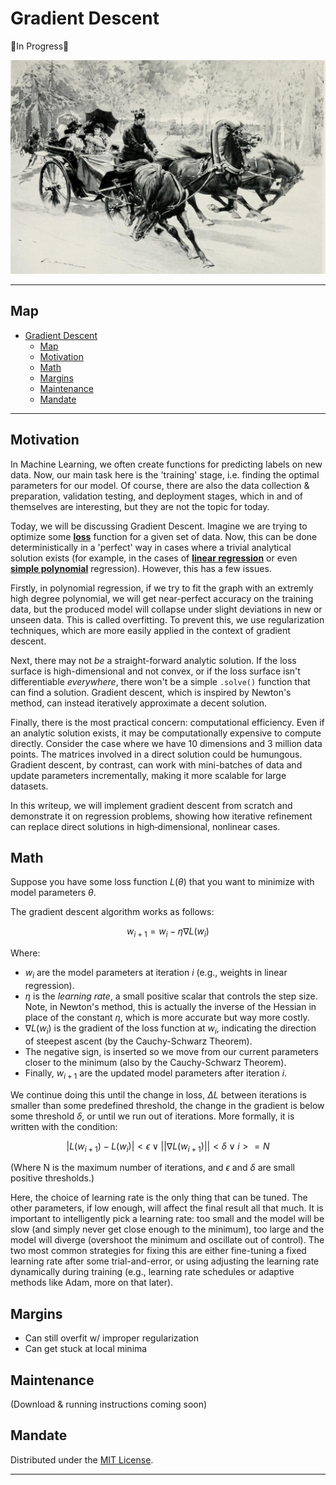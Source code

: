 # Gradient Descent

🚧In Progress🚧

![Cover](cover.jpg)

---

## Map

- [Gradient Descent](#gradient-descent)
  - [Map](#map)
  - [Motivation](#motivation)
  - [Math](#math)
  - [Margins](#margins)
  - [Maintenance](#maintenance)
  - [Mandate](#mandate)

---

## Motivation

In Machine Learning, we often create functions for predicting labels on new data. Now, our main task here is the 'training' stage, i.e. finding the optimal parameters for our model. Of course, there are also the data collection & preparation, validation testing, and deployment stages, which in and of themselves are interesting, but they are not the topic for today.

Today, we will be discussing Gradient Descent. Imagine we are trying to optimize some [**loss**](https://github.com/intelligent-username/Loss-Functions) function for a given set of data. Now, this can be done deterministically in a 'perfect' way in cases where a trivial analytical solution exists (for example, in the cases of [**linear regression**](https://github.com/intelligent-username/Linear-Regression) or even [**simple polynomial**](https://github.com/intelligent-username/Polynomial-Regression) regression). However, this has a few issues.

Firstly, in polynomial regression, if we try to fit the graph with an extremly high degree polynomial, we will get near-perfect accuracy on the training data, but the produced model will collapse under slight deviations in new or unseen data. This is called overfitting. To prevent this, we use regularization techniques, which are more easily applied in the context of gradient descent.

Next, there may not *be* a straight-forward analytic solution. If the loss surface is high-dimensional and not convex, or if the loss surface isn't differentiable *everywhere*, there won't be a simple `.solve()` function that can find a solution. Gradient descent, which is inspired by Newton's method, can instead iteratively approximate a decent solution.

Finally, there is the most practical concern: computational efficiency. Even if an analytic solution exists, it may be computationally expensive to compute directly. Consider the case where we have 10 dimensions and 3 million data points. The matrices involved in a direct solution could be humungous. Gradient descent, by contrast, can work with mini-batches of data and update parameters incrementally, making it more scalable for large datasets.

In this writeup, we will implement gradient descent from scratch and demonstrate it on regression problems, showing how iterative refinement can replace direct solutions in high‑dimensional, nonlinear cases.

## Math

Suppose you have some loss function $L(\theta)$ that you want to minimize with model parameters $\theta$.

The gradient descent algorithm works as follows:

$$
w_{i+1} = w_i - \eta \nabla L(w_i)
$$

Where:

- $w_i$ are the model parameters at iteration $i$ (e.g., weights in linear regression).
- $\eta$ is the *learning rate*, a small positive scalar that controls the step size. Note, in Newton's method, this is actually the inverse of the Hessian in place of the constant $\eta$, which is more accurate but way more costly.
- $\nabla L(w_i)$ is the gradient of the loss function at $w_i$, indicating the direction of steepest ascent (by the Cauchy-Schwarz Theorem).
- The negative sign, is inserted so we move from our current parameters closer to the minimum (also by the Cauchy-Schwarz Theorem).
- Finally, $w_{i+1}$ are the updated model parameters after iteration $i$.

We continue doing this until the change in loss, $\Delta L$ between iterations is smaller than some predefined threshold, the change in the gradient is below some threshold $\delta$, or until we run out of iterations. More formally, it is written with the condition:

$$
|L(w_{i+1}) - L(w_i)| < \epsilon \lor ||\nabla L(w_{i+1})|| < \delta \lor i >= N
$$

(Where N is the maximum number of iterations, and $\epsilon$ and $\delta$ are small positive thresholds.)

Here, the choice of learning rate is the only thing that can be tuned. The other parameters, if low enough, will affect the final result all that much. It is important to intelligently pick a learning rate: too small and the model will be slow (and simply never get close enough to the minimum), too large and the model will diverge (overshoot the minimum and oscillate out of control). The two most common strategies for fixing this are either fine-tuning a fixed learning rate after some trial-and-error, or using adjusting the learning rate dynamically during training (e.g., learning rate schedules or adaptive methods like Adam, more on that later).

## Margins

- Can still overfit w/ improper regularization
- Can get stuck at local minima

## Maintenance

(Download & running instructions coming soon)

## Mandate

Distributed under the [MIT License](LICENSE).

---

